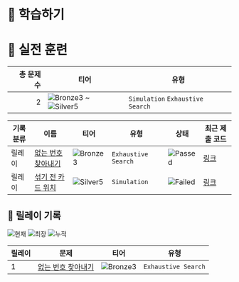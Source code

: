 # 📖 학습하기

# 🥇 실전 훈련
|총 문제 수|티어|유형|
|---:|---|---|
|2|![Bronze3][b3] ~ ![Silver5][s5]|`Simulation` `Exhaustive Search`|

|기록분류|이름|티어|유형|상태|최근 제출 코드|
|---|---|---|---|---|---|
|릴레이|[없는 번호 찾아내기](https://www.codetree.ai/training-field/search/problems/find-missing-number)|![Bronze3][b3]|`Exhaustive Search`|![Passed][passed]|[링크](https://github.com/KIMSEI1124/codetree-TILs/blob/main/240615/%EC%97%86%EB%8A%94%20%EB%B2%88%ED%98%B8%20%EC%B0%BE%EC%95%84%EB%82%B4%EA%B8%B0/find-missing-number.java)|
|릴레이|[섞기 전 카드 위치](https://www.codetree.ai/training-field/search/problems/card-position-before-shuffling)|![Silver5][s5]|`Simulation`|![Failed][failed]|[링크](https://github.com/KIMSEI1124/codetree-TILs/blob/main/240615/%EC%84%9E%EA%B8%B0%20%EC%A0%84%20%EC%B9%B4%EB%93%9C%20%EC%9C%84%EC%B9%98/card-position-before-shuffling.java)|


## 🏃 릴레이 기록
![현재](https://img.shields.io/badge/현재_릴레이-1-%235cb85c.svg?for-the-badge)
![최장](https://img.shields.io/badge/최장_릴레이-1-%23E34F26.svg?for-the-badge)
![누적](https://img.shields.io/badge/누적_릴레이-1-%2300599C.svg?for-the-badge)

|릴레이|문제|티어|유형|
|---|---|---|---|
|1|[없는 번호 찾아내기](https://www.codetree.ai/training-field/search/problems/find-missing-number)|![Bronze3][b3]|`Exhaustive Search`|










[b5]: https://img.shields.io/badge/Bronze_5-%235D3E31.svg
[b4]: https://img.shields.io/badge/Bronze_4-%235D3E31.svg
[b3]: https://img.shields.io/badge/Bronze_3-%235D3E31.svg
[b2]: https://img.shields.io/badge/Bronze_2-%235D3E31.svg
[b1]: https://img.shields.io/badge/Bronze_1-%235D3E31.svg
[s5]: https://img.shields.io/badge/Silver_5-%23394960.svg
[s4]: https://img.shields.io/badge/Silver_4-%23394960.svg
[s3]: https://img.shields.io/badge/Silver_3-%23394960.svg
[s2]: https://img.shields.io/badge/Silver_2-%23394960.svg
[s1]: https://img.shields.io/badge/Silver_1-%23394960.svg
[g5]: https://img.shields.io/badge/Gold_5-%23FFC433.svg
[g4]: https://img.shields.io/badge/Gold_4-%23FFC433.svg
[g3]: https://img.shields.io/badge/Gold_3-%23FFC433.svg
[g2]: https://img.shields.io/badge/Gold_2-%23FFC433.svg
[g1]: https://img.shields.io/badge/Gold_1-%23FFC433.svg
[p5]: https://img.shields.io/badge/Platinum_5-%2376DDD8.svg
[p4]: https://img.shields.io/badge/Platinum_4-%2376DDD8.svg
[p3]: https://img.shields.io/badge/Platinum_3-%2376DDD8.svg
[p2]: https://img.shields.io/badge/Platinum_2-%2376DDD8.svg
[p1]: https://img.shields.io/badge/Platinum_1-%2376DDD8.svg
[passed]: https://img.shields.io/badge/Passed-%23009D27.svg
[failed]: https://img.shields.io/badge/Failed-%23D24D57.svg
[easy]: https://img.shields.io/badge/쉬움-%235cb85c.svg?for-the-badge
[medium]: https://img.shields.io/badge/보통-%23FFC433.svg?for-the-badge
[hard]: https://img.shields.io/badge/어려움-%23D24D57.svg?for-the-badge